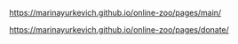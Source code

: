 https://marinayurkevich.github.io/online-zoo/pages/main/

https://marinayurkevich.github.io/online-zoo/pages/donate/
